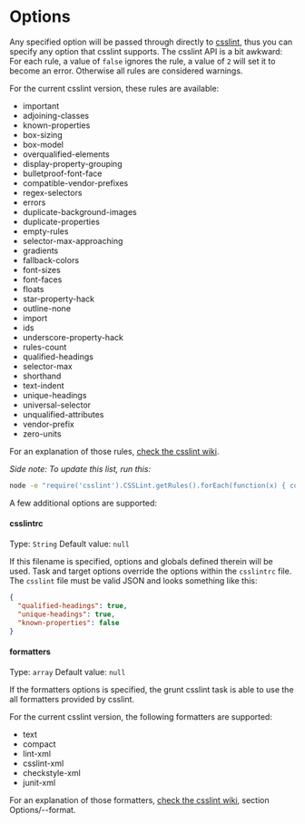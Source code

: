 # Options

Any specified option will be passed through directly to [csslint](http://csslint.net/), thus you can specify any option that csslint supports. The csslint API is a bit awkward: For each rule, a value of `false` ignores the rule, a value of `2` will set it to become an error. Otherwise all rules are considered warnings.

For the current csslint version, these rules are available:

* important
* adjoining-classes
* known-properties
* box-sizing
* box-model
* overqualified-elements
* display-property-grouping
* bulletproof-font-face
* compatible-vendor-prefixes
* regex-selectors
* errors
* duplicate-background-images
* duplicate-properties
* empty-rules
* selector-max-approaching
* gradients
* fallback-colors
* font-sizes
* font-faces
* floats
* star-property-hack
* outline-none
* import
* ids
* underscore-property-hack
* rules-count
* qualified-headings
* selector-max
* shorthand
* text-indent
* unique-headings
* universal-selector
* unqualified-attributes
* vendor-prefix
* zero-units

For an explanation of those rules, [check the csslint wiki](https://github.com/stubbornella/csslint/wiki/Rules).

*Side note: To update this list, run this:*

```bash
node -e "require('csslint').CSSLint.getRules().forEach(function(x) { console.log(x.id) })"
```
A few additional options are supported:

#### csslintrc
Type: `String`
Default value: `null`

If this filename is specified, options and globals defined therein will be used. Task and target options override the options within the `csslintrc` file. The `csslint` file must be valid JSON and looks something like this:

```json
{
  "qualified-headings": true,
  "unique-headings": true,
  "known-properties": false
}
```
#### formatters
Type: `array`
Default value: `null`

If the formatters options is specified, the grunt csslint task is able to use the
all formatters provided by csslint.

For the current csslint version, the following formatters are supported:

* text
* compact
* lint-xml
* csslint-xml
* checkstyle-xml
* junit-xml

For an explanation of those formatters, [check the csslint wiki](https://github.com/stubbornella/csslint/wiki/Command-line-interface), section Options/--format.